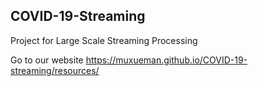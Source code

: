 ## COVID-19-Streaming

Project for Large Scale Streaming Processing

Go to our website https://muxueman.github.io/COVID-19-streaming/resources/
